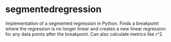 # segmentedregression
Implementation of a segmented regression in Python.
Finds a breakpoint where the regression is no longer linear and creates a new linear regression for any data points after the breakpoint.
Can also calculate metrics like r^2

